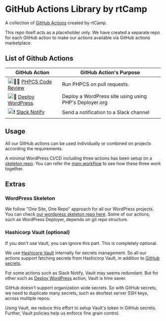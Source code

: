 # GitHub Actions Library by rtCamp

A collection of [GitHub Actions](https://github.com/features/actions) created by rtCamp.

This repo itself acts as a placeholder only. We have created a separate repo for each GitHub action to make our actions available via GitHub actions marketplace.

## List of Github Actions

GitHub Action                                                                     | GitHub Action's Purpose
----------------------------------------------------------------------------------|-----------------------------------------------------------------------------------------------------------------------------
<img src="https://user-images.githubusercontent.com/8456197/54678910-15ecde80-4b2c-11e9-9bda-149b94951de6.png" height="19px">🕵️‍♂️&nbsp;[PHPCS Code Review](https://github.com/rtCamp/action-phpcs-code-review)    | Run PHPCS on pull requests.
<img src="https://wordpress.org/favicon.ico" height="19px">🚀&nbsp;[Deploy WordPress](https://github.com/rtCamp/action-deploy-wordpress)           | Deploy a WordPress site using using PHP's Deployer.org
<img src="https://a.slack-edge.com/cebaa/img/ico/favicon.ico" height="19px">❗&nbsp;[Slack Notify](https://github.com/rtCamp/action-slack-notify)                     | Send a notification to a Slack channel

## Usage

All our GitHub actions can be used individually or combined on projects according the requirements.

A minimal WordPress CI/CD including three actions has been setup on a [skeleton repo](https://github.com/rtCamp/wordpress-skeleton). You can refer the [main.workflow](https://github.com/rtCamp/wordpress-skeleton/blob/master/.github/main.workflow) to see how these three work together.


## Extras

### WordPress Skeleton

We follow "One Site, One Repo" approach for all our WordPress projects.
You can check [our wordpress skeleton repo here](https://github.com/rtCamp/wordpress-skeleton).
Some of our actions, such as WordPress Deployer, depends on git repo structure.

### Hashicorp Vault (optional)

If you don't use Vault, you can ignore this part. This is completely optional.

We use [Hashicorp Vault](https://www.vaultproject.io) internally for secrets management. So all our actions support fetching secrets from Hashicorp Vault, in addition to [GitHub secrets](https://developer.github.com/actions/managing-workflows/storing-secrets/).

For some actions such as Slack Notify, Vault may seems redundant. But for other such as [Deploy WordPress](https://github.com/rtCamp/action-deploy-wordpress) action, Vault is time saver. 

GitHub doesn't support organization wide secrets. So with GitHub secrets, we need to duplicate many secrets, such as dev/test server SSH keys, across multiple repos.

Using Vault, we reduce this effort to setup Vault's token in GitHub secrets. Further, Vault policies help us enforce fine grain control.
